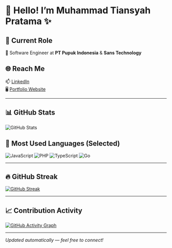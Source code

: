 # 👋 Hello! I’m Muhammad Tiansyah Pratama ✨

## 💼 Current Role
🔭 Software Engineer at **PT Pupuk Indonesia** & **Sans Technology**

## 🌐 Reach Me
📫 [LinkedIn](https://www.linkedin.com/in/mtiansyahp/)  
🖥️ [Portfolio Website](http://tiansyah-portofolio.herokuapp.com/)

---

## 📊 GitHub Stats

![GitHub Stats](https://github-readme-stats.vercel.app/api?username=mtiansyahp&show_icons=true&include_all_commits=true&count_private=true&hide=stars&theme=github_dark)

## 🚀 Most Used Languages (Selected)

![JavaScript](https://img.shields.io/badge/-JavaScript-F7DF1E?logo=javascript&logoColor=black&style=flat)
![PHP](https://img.shields.io/badge/-PHP-777BB4?logo=php&logoColor=white&style=flat)
![TypeScript](https://img.shields.io/badge/-TypeScript-3178C6?logo=typescript&logoColor=white&style=flat)
![Go](https://img.shields.io/badge/-Go-00ADD8?logo=go&logoColor=white&style=flat)


---

## 🔥 GitHub Streak

[![GitHub Streak](https://github-readme-streak-stats.herokuapp.com?user=mtiansyahp&theme=tokyonight_duo&date_format=j%20M%5B%20Y%5D)](https://git.io/streak-stats)

---

## 📈 Contribution Activity

[![GitHub Activity Graph](https://activity-graph.herokuapp.com/graph?username=mtiansyahp&theme=react-dark)](https://github.com/mtiansyahp)

---

_Updated automatically — feel free to connect!_
